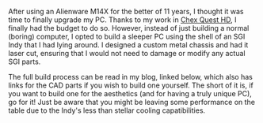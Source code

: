 After using an Alienware M14X for the better of 11 years, I thought it was time to finally upgrade my PC. Thanks to my work in [Chex Quest HD](../unreal/chexquesthd.html), I finally had the budget to do so. However, instead of just building a normal (boring) computer, I opted to build a sleeper PC using the shell of an SGI Indy that I had lying around. I designed a custom metal chassis and had it laser cut, ensuring that I would not need to damage or modify any actual SGI parts.

The full build process can be read in my blog, linked below, which also has links for the CAD parts if you wish to build one yourself. The short of it is, if you want to build one for the aesthetics (and for having a truly unique PC), go for it! Just be aware that you might be leaving some performance on the table due to the Indy's less than stellar cooling capatibilities.
